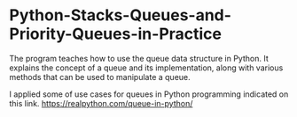 # Python-Stacks-Queues-and-Priority-Queues-in-Practice
The program teaches how to use the queue data structure in Python.  It explains the concept of a queue and its implementation, along with various methods that can be used to manipulate a queue. 

I applied some of use cases for queues in Python programming indicated on this link. 
https://realpython.com/queue-in-python/
